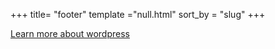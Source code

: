 +++
title= "footer"
template ="null.html"
sort_by = "slug"
+++

<a href="https://wordpress.org/" class="link">
Learn more about wordpress
</a>
